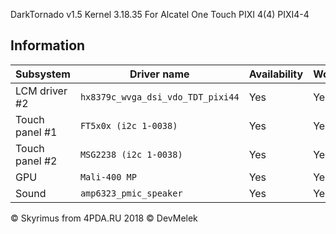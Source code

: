 DarkTornado v1.5 Kernel 3.18.35 For Alcatel One Touch PIXI 4(4) PIXI4-4

## Information
| Subsystem | Driver name | Availability | Working |
|-----------|-------------|--------------|---------|
| LCM driver #2 | `hx8379c_wvga_dsi_vdo_TDT_pixi44` | Yes | Yes |
| Touch panel #1 | `FT5x0x (i2c 1-0038)` | Yes | Yes |
| Touch panel #2 | `MSG2238 (i2c 1-0038)` | Yes | Yes |
| GPU | `Mali-400 MP` | Yes | Yes |
| Sound | `amp6323_pmic_speaker` | Yes | Yes |

© Skyrimus from 4PDA.RU 2018
© DevMelek
